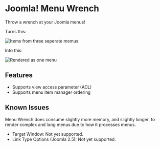 Joomla! Menu Wrench
==================
Throw a wrench at your Joomla menus!

Turns this:

![Items from three seperate memus](https://raw.github.com/betweenbrain/Image-Attachments/master/three-items-three-menus.png "Items from three seperate memus")

Into this:

![Rendered as one menu](https://raw.github.com/betweenbrain/Image-Attachments/master/three-items-three-menus-result.png "Rendered as one menu")

## Features ##
- Supports view access parameter (ACL)
- Supports menu item manager ordering


## Known Issues ##
Menu Wrench does consume slightly more memory, and slightly longer, to render complex and long menus due to how it processes menus.


- Target Window: Not yet supported.
- Link Type Options (Joomla 2.5): Not yet supported.
